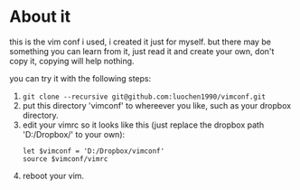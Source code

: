 About it
===

this is the vim conf i used, i created it just for myself. but there may be something you can learn from it, just read it and create your own, don't copy it, copying will help nothing.

you can try it with the following steps:

1. `git clone --recursive git@github.com:luochen1990/vimconf.git`
2. put this directory 'vimconf' to whereever you like, such as your dropbox directory.
3. edit your vimrc so it looks like this (just replace the dropbox path 'D:/Dropbox/' to your own):
	```vim
	let $vimconf = 'D:/Dropbox/vimconf'
	source $vimconf/vimrc
	```
4. reboot your vim.

